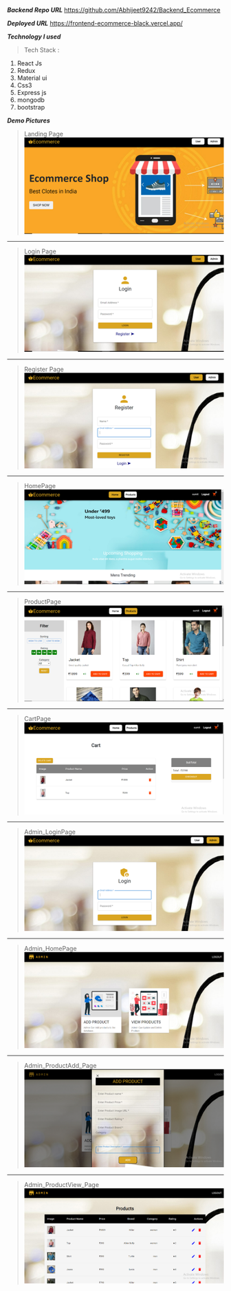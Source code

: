 **_Backend Repo URL_**
https://github.com/Abhijeet9242/Backend_Ecommerce

**_Deployed URL_**
https://frontend-ecommerce-black.vercel.app/


**_Technology I used_**

> Tech Stack :

1. React Js
2. Redux
3. Material ui
4. Css3
5. Express js
6. mongodb
7. bootstrap

**_Demo Pictures_**


> Landing Page
> ![login](https://github.com/Abhijeet9242/Frontend_Ecommerce/blob/master/src/ReadmeFile_Images/LandingPage.png)

---

> Login Page
> ![login](https://github.com/Abhijeet9242/Frontend_Ecommerce/blob/master/src/ReadmeFile_Images/LoginPage.png)

---

> Register Page
> ![login](https://github.com/Abhijeet9242/Frontend_Ecommerce/blob/master/src/ReadmeFile_Images/RegisterPage.png)

---

> HomePage
> ![login](https://github.com/Abhijeet9242/Frontend_Ecommerce/blob/master/src/ReadmeFile_Images/HomePage.png)

---

> ProductPage
> ![login](https://github.com/Abhijeet9242/Frontend_Ecommerce/blob/master/src/ReadmeFile_Images/ProductPage.png)

---

> CartPage
> ![login](https://github.com/Abhijeet9242/Frontend_Ecommerce/blob/master/src/ReadmeFile_Images/CartPage.png)

---

> Admin_LoginPage
> ![login](https://github.com/Abhijeet9242/Frontend_Ecommerce/blob/master/src/ReadmeFile_Images/Admin_LoginPage.png)

---

> Admin_HomePage
> ![login](https://github.com/Abhijeet9242/Frontend_Ecommerce/blob/master/src/ReadmeFile_Images/Admin_Homepage.png)

---

> Admin_ProductAdd_Page
> ![login](https://github.com/Abhijeet9242/Frontend_Ecommerce/blob/master/src/ReadmeFile_Images/Admin_ProductAdd.png)

---

> Admin_ProductView_Page
> ![login](https://github.com/Abhijeet9242/Frontend_Ecommerce/blob/master/src/ReadmeFile_Images/Admin_ProductView.png)

